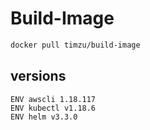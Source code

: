 # Build-Image

```bash
docker pull timzu/build-image
```

## versions

```
ENV awscli 1.18.117
ENV kubectl v1.18.6
ENV helm v3.3.0
```
